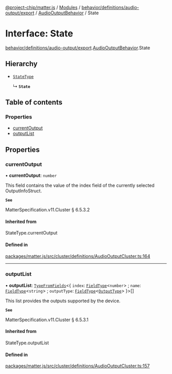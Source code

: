 [@project-chip/matter.js](../README.md) / [Modules](../modules.md) / [behavior/definitions/audio-output/export](../modules/behavior_definitions_audio_output_export.md) / [AudioOutputBehavior](../modules/behavior_definitions_audio_output_export.AudioOutputBehavior.md) / State

# Interface: State

[behavior/definitions/audio-output/export](../modules/behavior_definitions_audio_output_export.md).[AudioOutputBehavior](../modules/behavior_definitions_audio_output_export.AudioOutputBehavior.md).State

## Hierarchy

- [`StateType`](../modules/behavior_definitions_audio_output_export._internal_.md#statetype)

  ↳ **`State`**

## Table of contents

### Properties

- [currentOutput](behavior_definitions_audio_output_export.AudioOutputBehavior.State.md#currentoutput)
- [outputList](behavior_definitions_audio_output_export.AudioOutputBehavior.State.md#outputlist)

## Properties

### currentOutput

• **currentOutput**: `number`

This field contains the value of the index field of the currently selected OutputInfoStruct.

**`See`**

MatterSpecification.v11.Cluster § 6.5.3.2

#### Inherited from

StateType.currentOutput

#### Defined in

[packages/matter.js/src/cluster/definitions/AudioOutputCluster.ts:164](https://github.com/project-chip/matter.js/blob/6d3b6a5d957d88a9231d6ecab4bb41f8133112be/packages/matter.js/src/cluster/definitions/AudioOutputCluster.ts#L164)

___

### outputList

• **outputList**: [`TypeFromFields`](../modules/tlv_export.md#typefromfields)\<\{ `index`: [`FieldType`](tlv_export.FieldType.md)\<`number`\> ; `name`: [`FieldType`](tlv_export.FieldType.md)\<`string`\> ; `outputType`: [`FieldType`](tlv_export.FieldType.md)\<[`OutputType`](../enums/cluster_export.AudioOutput.OutputType.md)\>  }\>[]

This list provides the outputs supported by the device.

**`See`**

MatterSpecification.v11.Cluster § 6.5.3.1

#### Inherited from

StateType.outputList

#### Defined in

[packages/matter.js/src/cluster/definitions/AudioOutputCluster.ts:157](https://github.com/project-chip/matter.js/blob/6d3b6a5d957d88a9231d6ecab4bb41f8133112be/packages/matter.js/src/cluster/definitions/AudioOutputCluster.ts#L157)
